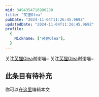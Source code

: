 ```yaml
---
mid: 3494354716986288
title: "芺狸Olea"
pubDate: "2024-11-04T11:26:45.969Z"
updatedDate: "2024-11-04T11:26:45.969Z"
profile:
  {
    Nickname: ["芺狸Olea"],
  }
---
```


关注[芺狸Olea](https://space.bilibili.com/3494354716986288)谢谢喵~ 关注[芺狸Olea](https://space.bilibili.com/3494354716986288)谢谢喵~

## 此条目有待补充
你可以在[这里](https://github.com/Yuhanawa/VTuber.ICU/edit/master/src/content/v/芺狸Olea/index.md)编辑本文

